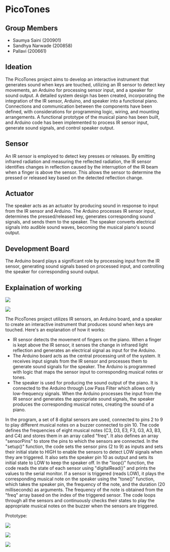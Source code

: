 # PicoTones

## Group Members
- Saumya Saini (200901)
- Sandhya Narwade (200858)
- Pallavi (200661)

## Ideation
The PicoTones project aims to develop an interactive instrument that generates sound when keys are touched, utilizing an IR sensor to detect key movements, an Arduino for processing sensor input, and a speaker for sound output. A detailed system design has been created, incorporating the integration of the IR sensor, Arduino, and speaker into a functional piano. Connections and communication between the components have been defined, with considerations for programming logic, wiring, and mounting arrangements. A functional prototype of the musical piano has been built, and Arduino code has been implemented to process IR sensor input, generate sound signals, and control speaker output.

## Sensor
An IR sensor is employed to detect key presses or releases. By emitting infrared radiation and measuring the reflected radiation, the IR sensor identifies changes in reflection caused by the interruption of the IR beam when a finger is above the sensor. This allows the sensor to determine the pressed or released key based on the detected reflection change.

## Actuator
The speaker acts as an actuator by producing sound in response to input from the IR sensor and Arduino. The Arduino processes IR sensor input, determines the pressed/released key, generates corresponding sound signals, and sends them to the speaker. The speaker converts electrical signals into audible sound waves, becoming the musical piano's sound output.

## Development Board
The Arduino board plays a significant role by processing input from the IR sensor, generating sound signals based on processed input, and controlling the speaker for corresponding sound output.

## Explaination of working

<P><img src= "https://github.com/pallav0id/Uber-Data-Analysis/assets/82913441/ee864dc6-2539-47d9-985c-6c548c08c42a"></P>
<p><img src="https://github.com/pallav0id/Uber-Data-Analysis/assets/82913441/d0f52e13-e369-4bc0-8b53-cd6f7e0dc0b5"></p>


The PicoTones project utilizes IR sensors, an Arduino board, and a speaker to create an interactive instrument that produces sound when keys are touched. Here's an explanation of how it works: 
* IR sensor detects the movement of fingers on the piano. When a finger is kept above the IR sensor, it senses the change in infrared light reflection and generates an electrical signal as input for the Arduino. 
* The Arduino board acts as the central processing unit of the system. It receives input signals from the IR sensor and processes them to generate sound signals for the speaker. The Arduino is programmed with logic that maps the sensor input to corresponding musical notes or tones. 
* The speaker is used for producing the sound output of the piano. It is connected to the Arduino through Low Pass Filter which allows only low-frequency signals. When the Arduino processes the input from the IR sensor and generates the appropriate sound signals, the speaker produces the corresponding musical notes, creating the sound of a piano.<br>


In the program, a set of 8 digital sensors are used, connected to pins 2 to 9 to play different musical notes on a buzzer connected to pin 10. The code defines the frequencies of eight musical notes (C3, D3, E3, F3, G3, A3, B3, and C4) and stores them in an array called "freq". It also defines an array "sensorPins" to store the pins to which the sensors are connected. 
In the "setup()" function, the code sets the sensor pins (2 to 9) as inputs and sets their initial state to HIGH to enable the sensors to detect LOW signals when they are triggered. It also sets the speaker pin 10 as output and sets its initial state to LOW to keep the speaker off. 
In the "loop()" function, the code reads the state of each sensor using "digitalRead()" and prints the values to the serial monitor. If a sensor is triggered (reads LOW), it plays the corresponding musical note on the speaker using the "tone()" function, which takes the speaker pin, the frequency of the note, and the duration (20 milliseconds) as arguments. The frequency of the note is obtained from the "freq" array based on the index of the triggered sensor. The code loops through all the sensors and continuously checks their states to play the appropriate musical notes on the buzzer when the sensors are triggered. 

Prototype:
<p><img src="https://github.com/pallav0id/Uber-Data-Analysis/assets/82913441/00a7c6ac-6922-4dc6-888d-dfa3a44fa618"></p>
<p><img src="https://github.com/pallav0id/Uber-Data-Analysis/assets/82913441/b9cab658-6d2e-4fac-8d7c-26f46317e342"></p>
<p><img src="https://github.com/pallav0id/Uber-Data-Analysis/assets/82913441/4c75cd45-bcdc-4673-a2aa-0b61137bd463"></p>

